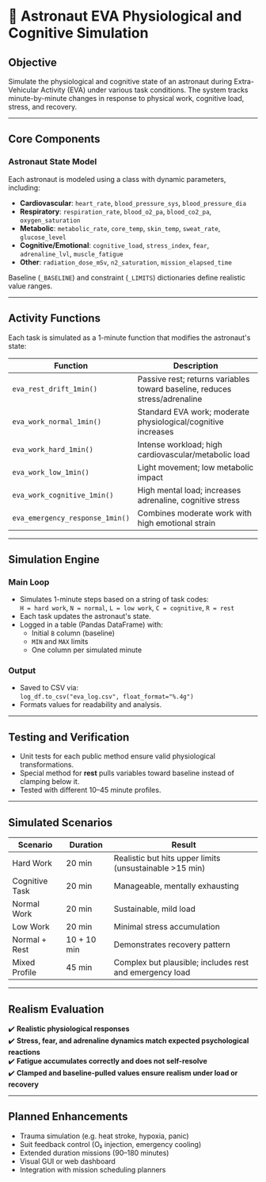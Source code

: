 # 🚀 Astronaut EVA Physiological and Cognitive Simulation

## **Objective**

Simulate the physiological and cognitive state of an astronaut during Extra-Vehicular Activity (EVA) under various task conditions. The system tracks minute-by-minute changes in response to physical work, cognitive load, stress, and recovery.

---

## **Core Components**

### Astronaut State Model

Each astronaut is modeled using a class with dynamic parameters, including:

- **Cardiovascular**: `heart_rate`, `blood_pressure_sys`, `blood_pressure_dia`
- **Respiratory**: `respiration_rate`, `blood_o2_pa`, `blood_co2_pa`, `oxygen_saturation`
- **Metabolic**: `metabolic_rate`, `core_temp`, `skin_temp`, `sweat_rate`, `glucose_level`
- **Cognitive/Emotional**: `cognitive_load`, `stress_index`, `fear`, `adrenaline_lvl`, `muscle_fatigue`
- **Other**: `radiation_dose_mSv`, `n2_saturation`, `mission_elapsed_time`

Baseline (`_BASELINE`) and constraint (`_LIMITS`) dictionaries define realistic value ranges.

---

## **Activity Functions**

Each task is simulated as a 1-minute function that modifies the astronaut's state:

| Function | Description |
|----------|-------------|
| `eva_rest_drift_1min()` | Passive rest; returns variables toward baseline, reduces stress/adrenaline |
| `eva_work_normal_1min()` | Standard EVA work; moderate physiological/cognitive increases |
| `eva_work_hard_1min()` | Intense workload; high cardiovascular/metabolic load |
| `eva_work_low_1min()` | Light movement; low metabolic impact |
| `eva_work_cognitive_1min()` | High mental load; increases adrenaline, cognitive stress |
| `eva_emergency_response_1min()` | Combines moderate work with high emotional strain |

---

## **Simulation Engine**

### Main Loop

- Simulates 1-minute steps based on a string of task codes:  
  `H = hard work`, `N = normal`, `L = low work`, `C = cognitive`, `R = rest`
- Each task updates the astronaut's state.
- Logged in a table (Pandas DataFrame) with:
  - Initial `B` column (baseline)
  - `MIN` and `MAX` limits
  - One column per simulated minute

### Output

- Saved to CSV via:  
  `log_df.to_csv("eva_log.csv", float_format="%.4g")`
- Formats values for readability and analysis.

---

## **Testing and Verification**

- Unit tests for each public method ensure valid physiological transformations.
- Special method for **rest** pulls variables toward baseline instead of clamping below it.
- Tested with different 10–45 minute profiles.

---

## **Simulated Scenarios**

| Scenario | Duration | Result |
|----------|----------|--------|
| Hard Work | 20 min | Realistic but hits upper limits (unsustainable >15 min) |
| Cognitive Task | 20 min | Manageable, mentally exhausting |
| Normal Work | 20 min | Sustainable, mild load |
| Low Work | 20 min | Minimal stress accumulation |
| Normal + Rest | 10 + 10 min | Demonstrates recovery pattern |
| Mixed Profile | 45 min | Complex but plausible; includes rest and emergency load |

---

## **Realism Evaluation**

✔️ **Realistic physiological responses**  
✔️ **Stress, fear, and adrenaline dynamics match expected psychological reactions**  
✔️ **Fatigue accumulates correctly and does not self-resolve**  
✔️ **Clamped and baseline-pulled values ensure realism under load or recovery**

---

## **Planned Enhancements**

- Trauma simulation (e.g. heat stroke, hypoxia, panic)
- Suit feedback control (O₂ injection, emergency cooling)
- Extended duration missions (90–180 minutes)
- Visual GUI or web dashboard
- Integration with mission scheduling planners



